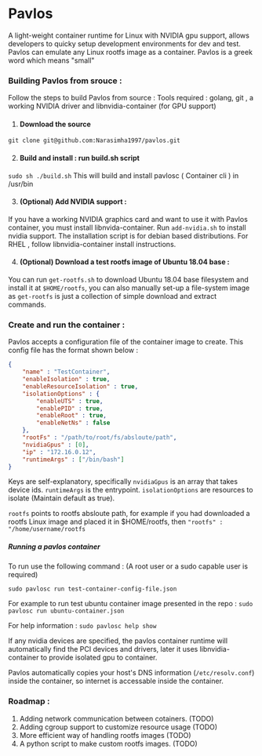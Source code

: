 # Pavlos
A light-weight container runtime for Linux with NVIDIA gpu support, allows developers to quicky setup development environments for dev and test. Pavlos can emulate any Linux rootfs image as a container.
Pavlos is a greek word which means "small"

### Building Pavlos from srouce :
Follow the steps to build Pavlos from source :
Tools required : golang, git , a working NVIDIA driver and libnvidia-container (for GPU support)

1. #### Download the source
`
git clone git@github.com:Narasimha1997/pavlos.git
`

2. #### Build and install : run build.sh script
`
sudo sh ./build.sh
`
This will build and install pavlosc ( Container cli ) in /usr/bin

3. #### (Optional) Add NVIDIA support :
If you have a working NVIDIA graphics card and want to use it with Pavlos container, you must install libnvida-container. Run `add-nvidia.sh` to install nvidia support. The installation script is for debian based distributions. For RHEL , follow libnvidia-container install instructions.

4. #### (Optional) Download a test rootfs image of Ubuntu 18.04 base :
You can run `get-rootfs.sh` to download Ubuntu 18.04 base filesystem and install it at `$HOME/rootfs`, you can also manually set-up a file-system image as `get-rootfs` is just a collection of simple download and extract commands.

### Create and run the container : 
Pavlos accepts a configuration file of the container image to create. This config file has the format shown below : 

```json
{
    "name" : "TestContainer",
    "enableIsolation" : true,
    "enableResourceIsolation" : true,
    "isolationOptions" : {
        "enableUTS" : true,
        "enablePID" : true,
        "enableRoot" : true,
        "enableNetNs" : false
    },
    "rootFs" : "/path/to/root/fs/absloute/path",
    "nvidiaGpus" : [0],
    "ip" : "172.16.0.12",
    "runtimeArgs" : ["/bin/bash"]
}
```
Keys are self-explanatory, specifically `nvidiaGpus` is an array that takes device ids. `runtimeArgs` is the entrypoint. `isolationOptions` are resources to isolate (Maintain default as true).

`rootfs` points to rootfs absloute path, for example if you had downloaded a rootfs Linux image and placed it in $HOME/rootfs, then `"rootfs" : "/home/username/rootfs`

##### Running a pavlos container
To run use the following command : (A root user or a sudo capable user is required)

`
sudo pavlosc run test-container-config-file.json
`

For example to run test ubuntu container image presented in the repo :
`
sudo pavlosc run ubuntu-container.json
`

For help information : 
`
sudo pavlosc help show
`

If any nvidia devices are specified, the pavlos container runtime will automatically find the PCI devices and drivers, later it uses libnvidia-container to provide isolated gpu to container.

Pavlos automatically copies your host's DNS information (`/etc/resolv.conf`) inside the container, so internet is accessable inside the container.

### Roadmap : 
1. Adding network communication between cotainers. (TODO)
2. Adding cgroup support to customize resource usage (TODO)
3. More efficient way of handling rootfs images (TODO)
4. A python script to make custom rootfs images. (TODO)


